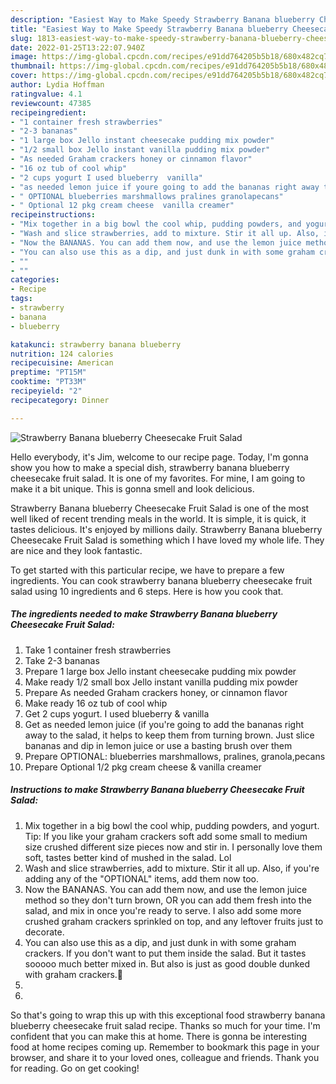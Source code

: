 ```yaml
---
description: "Easiest Way to Make Speedy Strawberry Banana blueberry Cheesecake Fruit Salad"
title: "Easiest Way to Make Speedy Strawberry Banana blueberry Cheesecake Fruit Salad"
slug: 1813-easiest-way-to-make-speedy-strawberry-banana-blueberry-cheesecake-fruit-salad
date: 2022-01-25T13:22:07.940Z
image: https://img-global.cpcdn.com/recipes/e91dd764205b5b18/680x482cq70/strawberry-banana-blueberry-cheesecake-fruit-salad-recipe-main-photo.jpg
thumbnail: https://img-global.cpcdn.com/recipes/e91dd764205b5b18/680x482cq70/strawberry-banana-blueberry-cheesecake-fruit-salad-recipe-main-photo.jpg
cover: https://img-global.cpcdn.com/recipes/e91dd764205b5b18/680x482cq70/strawberry-banana-blueberry-cheesecake-fruit-salad-recipe-main-photo.jpg
author: Lydia Hoffman
ratingvalue: 4.1
reviewcount: 47385
recipeingredient:
- "1 container fresh strawberries"
- "2-3 bananas"
- "1 large box Jello instant cheesecake pudding mix powder"
- "1/2 small box Jello instant vanilla pudding mix powder"
- "As needed Graham crackers honey or cinnamon flavor"
- "16 oz tub of cool whip"
- "2 cups yogurt I used blueberry  vanilla"
- "as needed lemon juice if youre going to add the bananas right away to the salad it helps to keep them from turning brown Just slice bananas and dip in lemon juice or use a basting brush over them"
- " OPTIONAL blueberries marshmallows pralines granolapecans"
- " Optional 12 pkg cream cheese  vanilla creamer"
recipeinstructions:
- "Mix together in a big bowl the cool whip, pudding powders, and yogurt. Tip: If you like your graham crackers soft add some small to medium size crushed different size pieces now and stir in. I personally love them soft, tastes better kind of mushed in the salad. Lol"
- "Wash and slice strawberries, add to mixture. Stir it all up. Also, if you&#39;re adding any of the &#34;OPTIONAL&#34; items, add them now too."
- "Now the BANANAS. You can add them now, and use the lemon juice method so they don&#39;t turn brown, OR you can add them fresh into the salad, and mix in once you&#39;re ready to serve. I also add some more crushed graham crackers sprinkled on top, and any leftover fruits just to decorate."
- "You can also use this as a dip, and just dunk in with some graham crackers. If you don&#39;t want to put them inside the salad. But it tastes sooooo much better mixed in. But also is just as good double dunked with graham crackers.🌝"
- ""
- ""
categories:
- Recipe
tags:
- strawberry
- banana
- blueberry

katakunci: strawberry banana blueberry 
nutrition: 124 calories
recipecuisine: American
preptime: "PT15M"
cooktime: "PT33M"
recipeyield: "2"
recipecategory: Dinner

---
```



![Strawberry Banana blueberry Cheesecake Fruit Salad](https://img-global.cpcdn.com/recipes/e91dd764205b5b18/680x482cq70/strawberry-banana-blueberry-cheesecake-fruit-salad-recipe-main-photo.jpg)

Hello everybody, it's Jim, welcome to our recipe page. Today, I'm gonna show you how to make a special dish, strawberry banana blueberry cheesecake fruit salad. It is one of my favorites. For mine, I am going to make it a bit unique. This is gonna smell and look delicious.



Strawberry Banana blueberry Cheesecake Fruit Salad is one of the most well liked of recent trending meals in the world. It is simple, it is quick, it tastes delicious. It's enjoyed by millions daily. Strawberry Banana blueberry Cheesecake Fruit Salad is something which I have loved my whole life. They are nice and they look fantastic.


To get started with this particular recipe, we have to prepare a few ingredients. You can cook strawberry banana blueberry cheesecake fruit salad using 10 ingredients and 6 steps. Here is how you cook that.

<!--inarticleads1-->

##### The ingredients needed to make Strawberry Banana blueberry Cheesecake Fruit Salad:

1. Take 1 container fresh strawberries
1. Take 2-3 bananas
1. Prepare 1 large box Jello instant cheesecake pudding mix powder
1. Make ready 1/2 small box Jello instant vanilla pudding mix powder
1. Prepare As needed Graham crackers honey, or cinnamon flavor
1. Make ready 16 oz tub of cool whip
1. Get 2 cups yogurt. I used blueberry &amp; vanilla
1. Get as needed lemon juice (if you&#39;re going to add the bananas right away to the salad, it helps to keep them from turning brown. Just slice bananas and dip in lemon juice or use a basting brush over them
1. Prepare  OPTIONAL: blueberries marshmallows, pralines, granola,pecans
1. Prepare  Optional 1/2 pkg cream cheese &amp; vanilla creamer




<!--inarticleads2-->

##### Instructions to make Strawberry Banana blueberry Cheesecake Fruit Salad:

1. Mix together in a big bowl the cool whip, pudding powders, and yogurt. Tip: If you like your graham crackers soft add some small to medium size crushed different size pieces now and stir in. I personally love them soft, tastes better kind of mushed in the salad. Lol
1. Wash and slice strawberries, add to mixture. Stir it all up. Also, if you&#39;re adding any of the &#34;OPTIONAL&#34; items, add them now too.
1. Now the BANANAS. You can add them now, and use the lemon juice method so they don&#39;t turn brown, OR you can add them fresh into the salad, and mix in once you&#39;re ready to serve. I also add some more crushed graham crackers sprinkled on top, and any leftover fruits just to decorate.
1. You can also use this as a dip, and just dunk in with some graham crackers. If you don&#39;t want to put them inside the salad. But it tastes sooooo much better mixed in. But also is just as good double dunked with graham crackers.🌝
1. 
1. 




So that's going to wrap this up with this exceptional food strawberry banana blueberry cheesecake fruit salad recipe. Thanks so much for your time. I'm confident that you can make this at home. There is gonna be interesting food at home recipes coming up. Remember to bookmark this page in your browser, and share it to your loved ones, colleague and friends. Thank you for reading. Go on get cooking!
